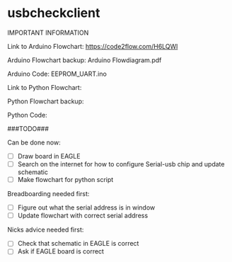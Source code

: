 # usbcheckclient

IMPORTANT INFORMATION

Link to Arduino Flowchart:
https://code2flow.com/H6LQWl

Arduino Flowchart backup:
Arduino Flowdiagram.pdf

Arduino Code:
EEPROM_UART.ino

Link to Python Flowchart: 

Python Flowchart backup:

Python Code:


###TODO###

Can be done now:
- [ ] Draw board in EAGLE
- [ ] Search on the internet for how to configure Serial-usb chip and update schematic
- [ ] Make flowchart for python script

Breadboarding needed first:
- [ ] Figure out what the serial address is in window
- [ ] Update flowchart with correct serial address

Nicks advice needed first:
- [ ] Check that schematic in EAGLE is correct
- [ ] Ask if EAGLE board is correct
